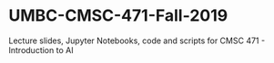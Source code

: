 # UMBC-CMSC-471-Fall-2019
Lecture slides, Jupyter Notebooks, code and scripts for CMSC 471 - Introduction to AI
